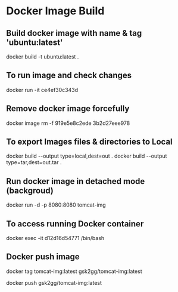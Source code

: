 # Docker Image Build

## Build docker image with name & tag 'ubuntu:latest'
docker build -t ubuntu:latest .

## To run image and check changes
docker run -it ce4ef30c343d

## Remove docker image forcefully
docker image rm -f 919e5e8c2ede 3b2d27eee978

## To export Images files & directories to Local
docker build --output type=local,dest=out .
docker build --output type=tar,dest=out.tar .

## Run docker image in detached mode (backgroud)
docker run -d -p 8080:8080 tomcat-img

## To access running Docker container
docker exec -it d12d16d54771 /bin/bash

## Docker push image
docker tag tomcat-img:latest gsk2gg/tomcat-img:latest 


docker push gsk2gg/tomcat-img:latest